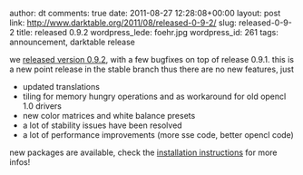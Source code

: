 author: dt
comments: true
date: 2011-08-27 12:28:08+00:00
layout: post
link: http://www.darktable.org/2011/08/released-0-9-2/
slug: released-0-9-2
title: released 0.9.2
wordpress_lede: foehr.jpg
wordpress_id: 261
tags: announcement, darktable release

we [released version 0.9.2](https://sourceforge.net/projects/darktable/files/darktable/0.9/darktable-0.9.2.tar.gz/download), with a few bugfixes on top of release 0.9.1. this is a new point release in the stable branch thus there are no new features, just

* updated translations
* tiling for memory hungry operations and as workaround for old opencl 1.0 drivers
* new color matrices and white balance presets
* a lot of stability issues have been resolved
* a lot of performance improvements (more sse code, better opencl code)

new packages are available, check the [installation instructions]({filename}/pages/install.md) for more infos!
